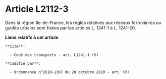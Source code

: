 # Article L2112-3

Dans la région Ile-de-France, les règles relatives aux réseaux ferroviaires ou guidés urbains sont fixées par les articles L.
1241-1 à L. 1241-20.

**Liens relatifs à cet article**

	**Cite**:

	  - Code des transports - art. L1241-1 (V)

	**Codifié par**:

	  - Ordonnance n°2010-1307 du 28 octobre 2010 - art. (V)
